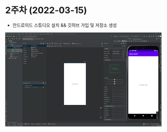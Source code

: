# 2주차 (2022-03-15)
  - 안드로이드 스튜디오 설치 && 깃허브 가입 및 저장소 생성

<img width="500" height="300" src="./pic/2st.png"></img>
